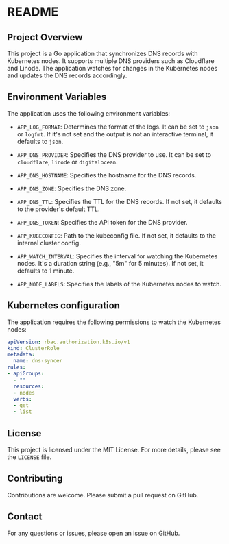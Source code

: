 # README

## Project Overview

This project is a Go application that synchronizes DNS records with Kubernetes nodes. It supports multiple DNS providers
such as Cloudflare and Linode. The application watches for changes in the Kubernetes nodes and updates the DNS records
accordingly.

## Environment Variables

The application uses the following environment variables:

- `APP_LOG_FORMAT`: Determines the format of the logs. It can be set to `json` or `logfmt`. If it's not set and the 
  output 
is not an interactive terminal, it defaults to `json`.

- `APP_DNS_PROVIDER`: Specifies the DNS provider to use. It can be set to `cloudflare`, `linode` or `digitalocean`.

- `APP_DNS_HOSTNAME`: Specifies the hostname for the DNS records.

- `APP_DNS_ZONE`: Specifies the DNS zone.

- `APP_DNS_TTL`: Specifies the TTL for the DNS records. If not set, it defaults to the provider's default TTL.

- `APP_DNS_TOKEN`: Specifies the API token for the DNS provider.

- `APP_KUBECONFIG`: Path to the kubeconfig file. If not set, it defaults to the internal cluster config.

- `APP_WATCH_INTERVAL`: Specifies the interval for watching the Kubernetes nodes. It's a duration string
(e.g., "5m" for 5 minutes). If not set, it defaults to 1 minute.

- `APP_NODE_LABELS`: Specifies the labels of the Kubernetes nodes to watch.

## Kubernetes configuration

The application requires the following permissions to watch the Kubernetes nodes:

```yaml
apiVersion: rbac.authorization.k8s.io/v1
kind: ClusterRole
metadata:
  name: dns-syncer
rules:
- apiGroups:
  - ""
  resources:
  - nodes
  verbs:
  - get
  - list
```

## License

This project is licensed under the MIT License. For more details, please see the `LICENSE` file.

## Contributing

Contributions are welcome. Please submit a pull request on GitHub.

## Contact

For any questions or issues, please open an issue on GitHub.
